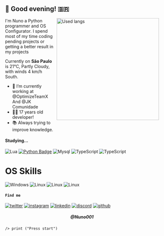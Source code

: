  <h2>🌃 Good evening! 🇧🇷</h2>
<img align="right" alt="Used langs" width="335" 
     src="https://github-readme-stats.vercel.app/api/top-langs/?username=Nuno001&layout=compact&show_icons=true&theme=tokyonight&hide_border=true">

I'm Nuno a Python programmer and OS Configurator. I spend most of my time coding pending projects or getting a better result in my projects

Currently on <strong>São Paulo</strong> is 21°C, Partly Cloudy, with winds 4 km/h South.
  

- 🔭 I’m currently working at @OptimizeTeamX And @JK Comunidade
-   👨‍💻 17 years old developer!
-   📚 Always trying to improve knowledge.

#### Studying...

<!-- TODO: Make technologies links takes you to repositories -->


![Lua](https://img.shields.io/badge/Lua-007ACC?style=for-the-badge&logo=Lua&logoColor=blue)
[![Python Badge](https://img.shields.io/badge/-Python-61DBFB?style=for-the-badge&labelColor=black&logo=python&logoColor=61DBFB)](#)
![Mysql](https://img.shields.io/badge/MYSQL-FFA200?style=for-the-badge&logo=mysql&logoColor=white)
![TypeScript](https://img.shields.io/badge/TypeScript-007ACC?style=for-the-badge&logo=typescript&logoColor=white)
![TypeScript](https://img.shields.io/badge/React-007ACC?style=for-the-badge&logo=react&logoColor=white)


# OS Skills

![Windows](https://img.shields.io/badge/Windows-017AD7?style=for-the-badge&logo=windows&logoColor=white)
![Linux](https://img.shields.io/badge/Linux-E34F26?style=for-the-badge&logo=linux&logoColor=black)
![Linux](https://img.shields.io/badge/Kotlin-36648B?style=for-the-badge&logo=kotlin&logoColor=8A2BE2)
![Linux](https://img.shields.io/badge/Docker-36648B?style=for-the-badge&logo=Dockern&logoColor=8A2BE2)




  #### `Find me`
[![twitter](https://skillicons.dev/icons?i=twitter)](https://twitter.com/Nuno001)
[![instagram](https://skillicons.dev/icons?i=instagram)](https://instagram.com/errorincode212)
[![linkedin](https://skillicons.dev/icons?i=linkedin)](https://www.linkedin.com/in/Nuno001/)
[![discord](https://skillicons.dev/icons?i=discord)](https://discord.gg/979Vn4xe)
[![github](https://skillicons.dev/icons?i=github)](https://github.com/Nuno001)
      
  </a>


  </a>


<h5 align="center">@Nuno001</h5>


  </a>

  </a>
  
    /> print ("Press start")
  </a>
</p>
